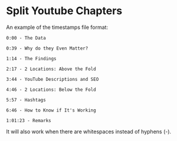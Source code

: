 # Split Youtube Chapters

An example of the timestamps file format:

    0:00 - The Data
    
    0:39 - Why do they Even Matter?
    
    1:14 - The Findings
    
    2:17 - 2 Locations: Above the Fold
    
    3:44 - YouTube Descriptions and SEO
    
    4:46 - 2 Locations: Below the Fold
    
    5:57 - Hashtags
    
    6:46 - How to Know if It's Working

    1:01:23 - Remarks

It will also work when there are whitespaces instead of hyphens (-).
